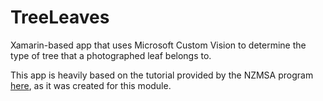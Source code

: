 # TreeLeaves
Xamarin-based app that uses Microsoft Custom Vision to determine the type of tree that a photographed leaf belongs to.

This app is heavily based on the tutorial provided by the NZMSA program [here](https://github.com/NZMSA/2017-Phase-1-Module-2), as it was created for this module.
